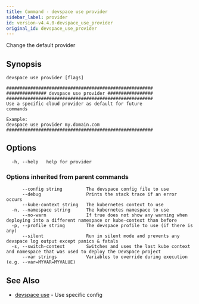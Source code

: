 ```yaml
---
title: Command - devspace use provider
sidebar_label: provider
id: version-v4.4.0-devspace_use_provider
original_id: devspace_use_provider
---
```



Change the default provider

## Synopsis


```
devspace use provider [flags]
```

```
#######################################################
############### devspace use provider #################
#######################################################
Use a specific cloud provider as default for future
commands

Example:
devspace use provider my.domain.com
#######################################################
```
## Options

```
  -h, --help   help for provider
```

### Options inherited from parent commands

```
      --config string         The devspace config file to use
      --debug                 Prints the stack trace if an error occurs
      --kube-context string   The kubernetes context to use
  -n, --namespace string      The kubernetes namespace to use
      --no-warn               If true does not show any warning when deploying into a different namespace or kube-context than before
  -p, --profile string        The devspace profile to use (if there is any)
      --silent                Run in silent mode and prevents any devspace log output except panics & fatals
  -s, --switch-context        Switches and uses the last kube context and namespace that was used to deploy the DevSpace project
      --var strings           Variables to override during execution (e.g. --var=MYVAR=MYVALUE)
```

## See Also

* [devspace use](../../cli/commands/devspace_use)	 - Use specific config
